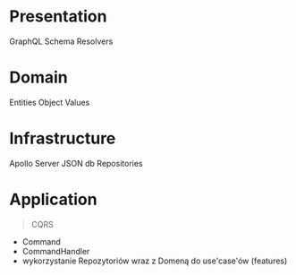 # Presentation
GraphQL
Schema
Resolvers

# Domain
Entities
Object Values



# Infrastructure
Apollo Server
JSON db
Repositories


# Application 
> CQRS
- Command
- CommandHandler
- wykorzystanie Repozytoriów wraz z Domeną do use'case'ów (features)

# 

